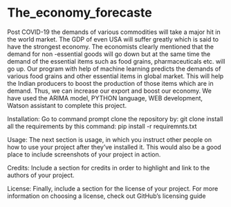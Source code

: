 # The_economy_forecaste

Post COVID-19 the demands of various commodities will take a major hit in the world market. The GDP of even USA will suffer greatly which is said to have the strongest economy. The economists clearly mentioned that the demand for non -essential goods will go down but at the same time the demand of the essential items such as food grains, pharmaceuticals etc. will go up.
Our program with help of machine learning predicts the demands of various food grains and other essential items in global market. This will help the Indian producers to boost the production of those items which are in demand. Thus, we can increase our export and boost our economy.
We have used the ARIMA model, PYTHON language, WEB development, Watson assistant to complete this project.


Installation: 
Go to command prompt
clone the repository by: git clone 
install all the requirements by this command: pip install -r requiremnts.txt

Usage: The next section is usage, in which you instruct other people on how to use your project after they’ve installed it. This would also be a good place to include screenshots of your project in action.

Credits: Include a section for credits in order to highlight and link to the authors of your project.

License: Finally, include a section for the license of your project. For more information on choosing a license, check out GitHub’s licensing guide
